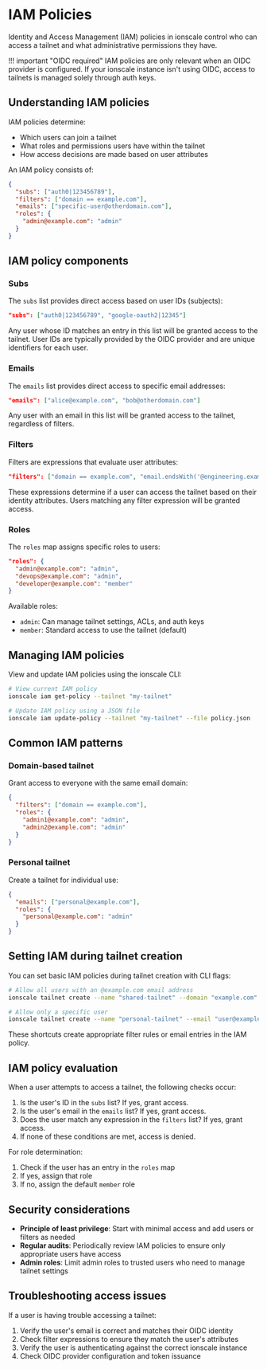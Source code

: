 # IAM Policies

Identity and Access Management (IAM) policies in ionscale control who can access a tailnet and what administrative permissions they have.

!!! important "OIDC required"
    IAM policies are only relevant when an OIDC provider is configured. If your ionscale instance isn't using OIDC, access to tailnets is managed solely through auth keys.

## Understanding IAM policies

IAM policies determine:
- Which users can join a tailnet
- What roles and permissions users have within the tailnet
- How access decisions are made based on user attributes

An IAM policy consists of:

```json
{
  "subs": ["auth0|123456789"],
  "filters": ["domain == example.com"],
  "emails": ["specific-user@otherdomain.com"],
  "roles": {
    "admin@example.com": "admin"
  }
}
```

## IAM policy components

### Subs

The `subs` list provides direct access based on user IDs (subjects):

```json
"subs": ["auth0|123456789", "google-oauth2|12345"]
```

Any user whose ID matches an entry in this list will be granted access to the tailnet. User IDs are typically provided by the OIDC provider and are unique identifiers for each user.

### Emails

The `emails` list provides direct access to specific email addresses:

```json
"emails": ["alice@example.com", "bob@otherdomain.com"]
```

Any user with an email in this list will be granted access to the tailnet, regardless of filters.

### Filters

Filters are expressions that evaluate user attributes:

```json
"filters": ["domain == example.com", "email.endsWith('@engineering.example.com')"]
```

These expressions determine if a user can access the tailnet based on their identity attributes. Users matching any filter expression will be granted access.

### Roles

The `roles` map assigns specific roles to users:

```json
"roles": {
  "admin@example.com": "admin",
  "devops@example.com": "admin",
  "developer@example.com": "member"
}
```

Available roles:
- `admin`: Can manage tailnet settings, ACLs, and auth keys
- `member`: Standard access to use the tailnet (default)

## Managing IAM policies

View and update IAM policies using the ionscale CLI:

```bash
# View current IAM policy
ionscale iam get-policy --tailnet "my-tailnet"

# Update IAM policy using a JSON file
ionscale iam update-policy --tailnet "my-tailnet" --file policy.json
```

## Common IAM patterns

### Domain-based tailnet

Grant access to everyone with the same email domain:

```json
{
  "filters": ["domain == example.com"],
  "roles": {
    "admin1@example.com": "admin",
    "admin2@example.com": "admin"
  }
}
```

### Personal tailnet

Create a tailnet for individual use:

```json
{
  "emails": ["personal@example.com"],
  "roles": {
    "personal@example.com": "admin"
  }
}
```

## Setting IAM during tailnet creation

You can set basic IAM policies during tailnet creation with CLI flags:

```bash
# Allow all users with an @example.com email address
ionscale tailnet create --name "shared-tailnet" --domain "example.com"

# Allow only a specific user
ionscale tailnet create --name "personal-tailnet" --email "user@example.com"
```

These shortcuts create appropriate filter rules or email entries in the IAM policy.

## IAM policy evaluation

When a user attempts to access a tailnet, the following checks occur:

1. Is the user's ID in the `subs` list? If yes, grant access.
2. Is the user's email in the `emails` list? If yes, grant access.
3. Does the user match any expression in the `filters` list? If yes, grant access.
4. If none of these conditions are met, access is denied.

For role determination:

1. Check if the user has an entry in the `roles` map
2. If yes, assign that role
3. If no, assign the default `member` role

## Security considerations

- **Principle of least privilege**: Start with minimal access and add users or filters as needed
- **Regular audits**: Periodically review IAM policies to ensure only appropriate users have access
- **Admin roles**: Limit admin roles to trusted users who need to manage tailnet settings

## Troubleshooting access issues

If a user is having trouble accessing a tailnet:

1. Verify the user's email is correct and matches their OIDC identity
2. Check filter expressions to ensure they match the user's attributes
3. Verify the user is authenticating against the correct ionscale instance
4. Check OIDC provider configuration and token issuance